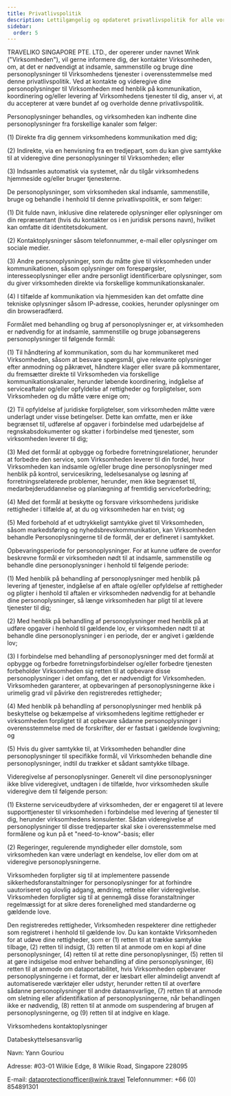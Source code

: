 ```yaml
---
title: Privatlivspolitik
description: Lettilgængelig og opdateret privatlivspolitik for alle vores rejsende brugere.
sidebar:
  order: 5
---
```

TRAVELIKO SINGAPORE PTE. LTD., der opererer under navnet Wink ("Virksomheden"), vil gerne informere dig, der kontakter Virksomheden, om, at det er nødvendigt at indsamle, sammenstille og bruge dine personoplysninger til Virksomhedens tjenester i overensstemmelse med denne privatlivspolitik. Ved at kontakte og videregive dine personoplysninger til Virksomheden med henblik på kommunikation, koordinering og/eller levering af Virksomhedens tjenester til dig, anser vi, at du accepterer at være bundet af og overholde denne privatlivspolitik.

Personoplysninger behandles, og virksomheden kan indhente dine personoplysninger fra forskellige kanaler som følger:

(1) Direkte fra dig gennem virksomhedens kommunikation med dig;

(2) Indirekte, via en henvisning fra en tredjepart, som du kan give samtykke til at videregive dine personoplysninger til Virksomheden; eller

(3) Indsamles automatisk via systemet, når du tilgår virksomhedens hjemmeside og/eller bruger tjenesterne.

De personoplysninger, som virksomheden skal indsamle, sammenstille, bruge og behandle i henhold til denne privatlivspolitik, er som følger:

(1) Dit fulde navn, inklusive dine relaterede oplysninger eller oplysninger om din repræsentant (hvis du kontakter os i en juridisk persons navn), hvilket kan omfatte dit identitetsdokument.

(2) Kontaktoplysninger såsom telefonnummer, e-mail eller oplysninger om sociale medier.

(3) Andre personoplysninger, som du måtte give til virksomheden under kommunikationen, såsom oplysninger om forespørgsler, interesseoplysninger eller andre personligt identificerbare oplysninger, som du giver virksomheden direkte via forskellige kommunikationskanaler.

(4) I tilfælde af kommunikation via hjemmesiden kan det omfatte dine tekniske oplysninger såsom IP-adresse, cookies, herunder oplysninger om din browseradfærd.

Formålet med behandling og brug af personoplysninger er, at virksomheden er nødvendig for at indsamle, sammenstille og bruge jobansøgerens personoplysninger til følgende formål:

(1) Til håndtering af kommunikation, som du har kommunikeret med Virksomheden, såsom at besvare spørgsmål, give relevante oplysninger efter anmodning og påkrævet, håndtere klager eller svare på kommentarer, du fremsætter direkte til Virksomheden via forskellige kommunikationskanaler, herunder løbende koordinering, indgåelse af serviceaftaler og/eller opfyldelse af rettigheder og forpligtelser, som Virksomheden og du måtte være enige om;

(2) Til opfyldelse af juridiske forpligtelser, som virksomheden måtte være underlagt under visse betingelser. Dette kan omfatte, men er ikke begrænset til, udførelse af opgaver i forbindelse med udarbejdelse af regnskabsdokumenter og skatter i forbindelse med tjenester, som virksomheden leverer til dig;

(3) Med det formål at opbygge og forbedre forretningsrelationer, herunder at forbedre den service, som Virksomheden leverer til din fordel, hvor Virksomheden kan indsamle og/eller bruge dine personoplysninger med henblik på kontrol, servicesikring, ledelsesanalyse og løsning af forretningsrelaterede problemer, herunder, men ikke begrænset til, medarbejderuddannelse og planlægning af fremtidig serviceforbedring;

(4) Med det formål at beskytte og forsvare virksomhedens juridiske rettigheder i tilfælde af, at du og virksomheden har en tvist; og

(5) Med forbehold af et udtrykkeligt samtykke givet til Virksomheden, såsom markedsføring og nyhedsbrevskommunikation, kan Virksomheden behandle Personoplysningerne til de formål, der er defineret i samtykket.

Opbevaringsperiode for personoplysninger. For at kunne udføre de ovenfor beskrevne formål er virksomheden nødt til at indsamle, sammenstille og behandle dine personoplysninger i henhold til følgende periode:

(1) Med henblik på behandling af personoplysninger med henblik på levering af tjenester, indgåelse af en aftale og/eller opfyldelse af rettigheder og pligter i henhold til aftalen er virksomheden nødvendig for at behandle dine personoplysninger, så længe virksomheden har pligt til at levere tjenester til dig;

(2) Med henblik på behandling af personoplysninger med henblik på at udføre opgaver i henhold til gældende lov, er virksomheden nødt til at behandle dine personoplysninger i en periode, der er angivet i gældende lov;

(3) I forbindelse med behandling af personoplysninger med det formål at opbygge og forbedre forretningsforbindelser og/eller forbedre tjenesten forbeholder Virksomheden sig retten til at opbevare disse personoplysninger i det omfang, det er nødvendigt for Virksomheden. Virksomheden garanterer, at opbevaringen af ​​personoplysningerne ikke i urimelig grad vil påvirke den registreredes rettigheder;

(4) Med henblik på behandling af personoplysninger med henblik på beskyttelse og bekæmpelse af virksomhedens legitime rettigheder er virksomheden forpligtet til at opbevare sådanne personoplysninger i overensstemmelse med de forskrifter, der er fastsat i gældende lovgivning; og

(5) Hvis du giver samtykke til, at Virksomheden behandler dine personoplysninger til specifikke formål, vil Virksomheden behandle dine personoplysninger, indtil du trækker et sådant samtykke tilbage.

Videregivelse af personoplysninger. Generelt vil dine personoplysninger ikke blive videregivet, undtagen i de tilfælde, hvor virksomheden skulle videregive dem til følgende person:

(1) Eksterne serviceudbydere af virksomheden, der er engageret til at levere supporttjenester til virksomheden i forbindelse med levering af tjenester til dig, herunder virksomhedens konsulenter. Sådan videregivelse af personoplysninger til disse tredjeparter skal ske i overensstemmelse med formålene og kun på et "need-to-know"-basis; eller

(2) Regeringer, regulerende myndigheder eller domstole, som virksomheden kan være underlagt en kendelse, lov eller dom om at videregive personoplysningerne.

Virksomheden forpligter sig til at implementere passende sikkerhedsforanstaltninger for personoplysninger for at forhindre uautoriseret og ulovlig adgang, ændring, rettelse eller videregivelse. Virksomheden forpligter sig til at gennemgå disse foranstaltninger regelmæssigt for at sikre deres forenelighed med standarderne og gældende love.

Den registreredes rettigheder, Virksomheden respekterer dine rettigheder som registreret i henhold til gældende lov. Du kan kontakte Virksomheden for at udøve dine rettigheder, som er (1) retten til at trække samtykke tilbage, (2) retten til indsigt, (3) retten til at anmode om en kopi af dine personoplysninger, (4) retten til at rette dine personoplysninger, (5) retten til at gøre indsigelse mod enhver behandling af dine personoplysninger, (6) retten til at anmode om dataportabilitet, hvis Virksomheden opbevarer personoplysningerne i et format, der er læsbart eller almindeligt anvendt af automatiserede værktøjer eller udstyr, herunder retten til at overføre sådanne personoplysninger til andre dataansvarlige, (7) retten til at anmode om sletning eller afidentifikation af personoplysningerne, når behandlingen ikke er nødvendig, (8) retten til at anmode om suspendering af brugen af ​​personoplysningerne, og (9) retten til at indgive en klage.

Virksomhedens kontaktoplysninger

Databeskyttelsesansvarlig

Navn: Yann Gouriou

Adresse: #03-01 Wilkie Edge, 8 Wilkie Road, Singapore 228095

E-mail: dataprotectionofficer@wink.travel
Telefonnummer: +66 (0) 854891301

